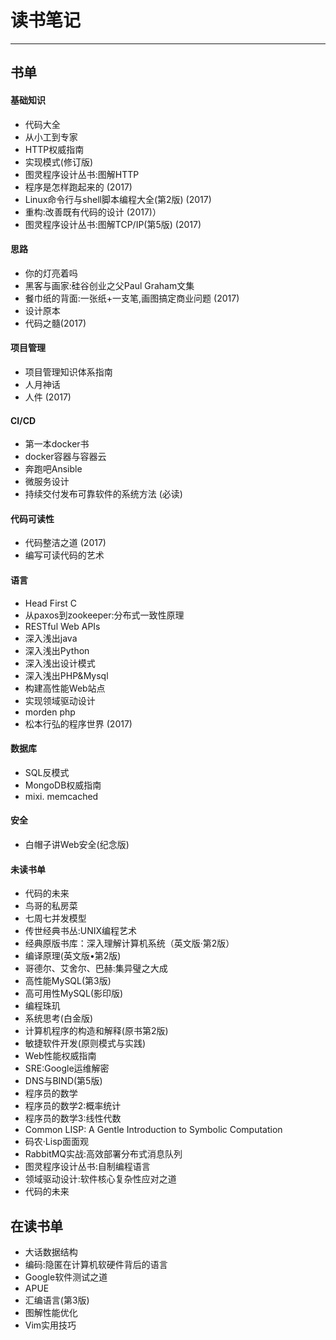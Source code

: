 # 读书笔记

---

## 书单

#### 基础知识

* 代码大全
* 从小工到专家
* HTTP权威指南 
* 实现模式(修订版) 
* 图灵程序设计丛书:图解HTTP 
* 程序是怎样跑起来的 (2017)
* Linux命令行与shell脚本编程大全(第2版) (2017)
* 重构:改善既有代码的设计 (2017)）
* 图灵程序设计丛书:图解TCP/IP(第5版) (2017)

#### 思路

* 你的灯亮着吗
* 黑客与画家:硅谷创业之父Paul Graham文集 
* 餐巾纸的背面:一张纸+一支笔,画图搞定商业问题 (2017)
* 设计原本
* 代码之髓(2017)

#### 项目管理

* 项目管理知识体系指南
* 人月神话
* 人件 (2017)

#### CI/CD

* 第一本docker书
* docker容器与容器云
* 奔跑吧Ansible 
* 微服务设计
* 持续交付发布可靠软件的系统方法 (必读)

#### 代码可读性

* 代码整洁之道 (2017)
* 编写可读代码的艺术 

#### 语言

* Head First C
* 从paxos到zookeeper:分布式一致性原理
* RESTful Web APIs
* 深入浅出java
* 深入浅出Python
* 深入浅出设计模式
* 深入浅出PHP&Mysql
* 构建高性能Web站点
* 实现领域驱动设计
* morden php 
* 松本行弘的程序世界 (2017)

#### 数据库

* SQL反模式
* MongoDB权威指南 
* mixi. memcached

#### 安全

* 白帽子讲Web安全(纪念版)

#### 未读书单

* 代码的未来
* 鸟哥的私房菜
* 七周七并发模型
* 传世经典书丛:UNIX编程艺术 
* 经典原版书库：深入理解计算机系统（英文版·第2版） 
* 编译原理(英文版•第2版) 
* 哥德尔、艾舍尔、巴赫:集异璧之大成 
* 高性能MySQL(第3版) 
* 高可用性MySQL(影印版) 
* 编程珠玑
* 系统思考(白金版) 
* 计算机程序的构造和解释(原书第2版) 
* 敏捷软件开发(原则模式与实践) 
* Web性能权威指南 
* SRE:Google运维解密 
* DNS与BIND(第5版) 
* 程序员的数学 
* 程序员的数学2:概率统计 
* 程序员的数学3:线性代数 
* Common LISP: A Gentle Introduction to Symbolic Computation 
* 码农·Lisp面面观
* RabbitMQ实战:高效部署分布式消息队列 
* 图灵程序设计丛书:自制编程语言 
* 领域驱动设计:软件核心复杂性应对之道 
* 代码的未来

## 在读书单

* 大话数据结构 
* 编码:隐匿在计算机软硬件背后的语言 
* Google软件测试之道
* APUE
* 汇编语言(第3版) 
* 图解性能优化 
* Vim实用技巧 

